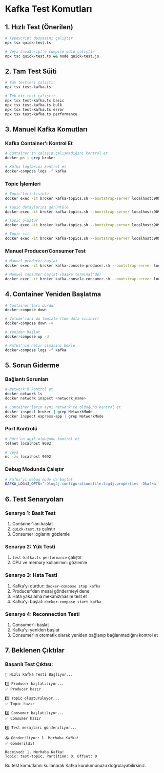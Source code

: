 # Kafka Test Komutları

## 1. Hızlı Test (Önerilen)

```bash
# TypeScript dosyasını çalıştır
npx tsx quick-test.ts

# Veya JavaScript'e compile edip çalıştır
npx tsc quick-test.ts && node quick-test.js
```

## 2. Tam Test Süiti

```bash
# Tüm testleri çalıştır
npx tsx test-kafka.ts

# Tek bir test çalıştır
npx tsx test-kafka.ts basic
npx tsx test-kafka.ts bulk
npx tsx test-kafka.ts error
npx tsx test-kafka.ts performance
```

## 3. Manuel Kafka Komutları

### Kafka Container'ı Kontrol Et
```bash
# Container'ın çalışıp çalışmadığını kontrol et
docker ps | grep broker

# Kafka loglarını kontrol et
docker-compose logs -f kafka
```

### Topic İşlemleri
```bash
# Topic'leri listele
docker exec -it broker kafka-topics.sh --bootstrap-server localhost:9092 --list

# Topic detaylarını görüntüle
docker exec -it broker kafka-topics.sh --bootstrap-server localhost:9092 --describe --topic test-topic

# Topic oluştur
docker exec -it broker kafka-topics.sh --bootstrap-server localhost:9092 --create --topic test-topic --partitions 3 --replication-factor 1

# Topic sil
docker exec -it broker kafka-topics.sh --bootstrap-server localhost:9092 --delete --topic test-topic
```

### Manuel Producer/Consumer Test
```bash
# Manuel producer başlat
docker exec -it broker kafka-console-producer.sh --bootstrap-server localhost:9092 --topic test-topic

# Manuel consumer başlat (başka terminal'de)
docker exec -it broker kafka-console-consumer.sh --bootstrap-server localhost:9092 --topic test-topic --from-beginning
```

## 4. Container Yeniden Başlatma

```bash
# Container'ları durdur
docker-compose down

# Volume'ları da temizle (tüm data silinir)
docker-compose down -v

# Yeniden başlat
docker-compose up -d

# Kafka'nın hazır olmasını bekle
docker-compose logs -f kafka
```

## 5. Sorun Giderme

### Bağlantı Sorunları
```bash
# Network'ü kontrol et
docker network ls
docker network inspect <network_name>

# Container'ların aynı network'te olduğunu kontrol et
docker inspect broker | grep NetworkMode
docker inspect express-app | grep NetworkMode
```

### Port Kontrolü
```bash
# Port'un açık olduğunu kontrol et
telnet localhost 9092

# veya
nc -zv localhost 9092
```

### Debug Modunda Çalıştır
```bash
# Kafka'yı debug mode'da başlat
KAFKA_LOG4J_OPTS="-Dlog4j.configuration=file:log4j.properties -Dkafka.logs.dir=/opt/kafka/logs" docker-compose up kafka
```

## 6. Test Senaryoları

### Senaryo 1: Basit Test
1. Container'ları başlat
2. `quick-test.ts` çalıştır
3. Consumer loglarını gözlemle

### Senaryo 2: Yük Testi
1. `test-kafka.ts performance` çalıştır
2. CPU ve memory kullanımını gözlemle

### Senaryo 3: Hata Testi
1. Kafka'yı durdur: `docker-compose stop kafka`
2. Producer'dan mesaj göndermeyi dene
3. Hata yakalama mekanizmasını test et
4. Kafka'yı başlat: `docker-compose start kafka`

### Senaryo 4: Reconnection Testi
1. Consumer'ı başlat
2. Kafka'yı yeniden başlat
3. Consumer'ın otomatik olarak yeniden bağlanıp bağlanmadığını kontrol et

## 7. Beklenen Çıktılar

### Başarılı Test Çıktısı:
```
🚀 Hızlı Kafka Testi Başlıyor...

1️⃣ Producer başlatılıyor...
✅ Producer hazır

2️⃣ Topic oluşturuluyor...
✅ Topic hazır

3️⃣ Consumer başlatılıyor...
✅ Consumer hazır

4️⃣ Test mesajları gönderiliyor...

📤 Gönderiliyor: 1. Merhaba Kafka!
✅ Gönderildi!

Received: 1. Merhaba Kafka!
Topic: test-topic, Partition: 0, Offset: 0
```

Bu test komutlarını kullanarak Kafka kurulumunuzu doğrulayabilirsiniz.